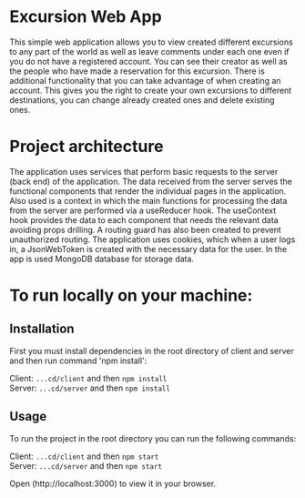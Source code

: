 # Excursion Web App 

This simple web application allows you to view created different excursions to any part of the world as well as leave comments under each one even if you do not have a registered account. You can see their creator as well as the people who have made a reservation for this excursion. 
There is additional functionality that you can take advantage of when creating an account. This gives you the right to create your own excursions to different destinations, you can change already created ones and delete existing ones.

# Project architecture

The application uses services that perform basic requests to the server (back end) of the application. The data received from the server serves the functional components that render the individual pages in the application. Also used is a context in which the main functions for processing the data from the server are performed via a useReducer hook. The useContext hook provides the data to each component that needs the relevant data avoiding props drilling. A routing guard has also been created to prevent unauthorized routing. The application uses cookies, which when a user logs in, a JsonWebToken is created with the necessary data for the user. 
In the app is used MongoDB database for storage data.

# To run locally on your machine:

## Installation

First you must install dependencies in the root directory of client and server and then run command 'npm install':

Client:  `...cd/client` and then `npm install` \
Server:  `...cd/server` and then `npm install`

## Usage

To run the project in the root directory you can run the following commands:

Client:  `...cd/client` and then `npm start` \
Server:  `...cd/server` and then `npm start`

Open (http://localhost:3000) to view it in your browser.




